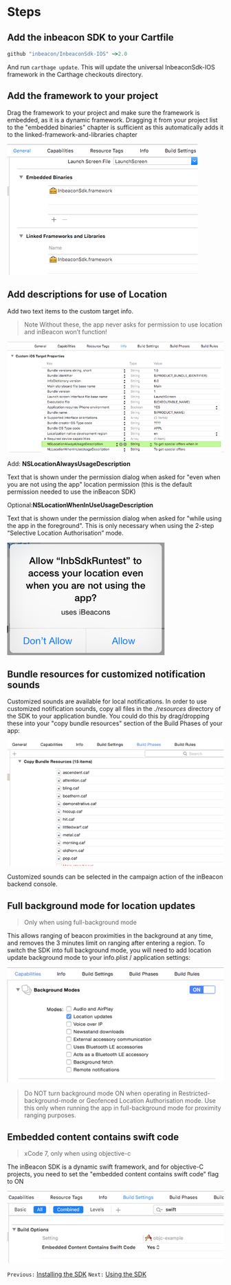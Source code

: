 # Steps 

## Add the inbeacon SDK to your Cartfile 
```ruby
github "inbeacon/InbeaconSdk-IOS" ~>2.0
```
And run `carthage update`. This will update the universal InbeaconSdk-IOS framework in the Carthage checkouts directory.

## Add the framework to your project
Drag the framework to your project and make sure the framework is embedded, as it is a dynamic framework. Dragging it from your project list to the "embedded binaries" chapter is sufficient as this automatically adds it to the linked-framework-and-libraries chapter

  ![image alt text](image_9.png)

## Add descriptions for use of Location

  Add two text items to the custom target info.
  >Note
  >Without these, the app never asks for permission to use location and inBeacon won’t function!

  ![image alt text](image_10.png)

  Add: **NSLocationAlwaysUsageDescription**   

  Text that is shown under the permission dialog when asked for "even when you are not using the app" location permission (this is the default permission needed to use the inBeacon SDK)

  Optional:**NSLocationWhenInUseUsageDescription**  

  Text that is shown under the permission dialog when asked for "while using the app in the foreground". This is only necessary when using the 2-step “Selective Location Authorisation” mode.

  ![image alt text](image_11.png)

## Bundle resources for customized notification sounds
Customized sounds are available for local notifications. In order to use customized notification sounds, copy all files in the *./resources* directory of the SDK to your application bundle. You could do this by drag/dropping these into your "copy bundle resources" section of the Build Phases of your app:

  ![image alt text](image_12.png)

Customized sounds can be selected in the campaign action of the inBeacon backend console.

## Full background mode for location updates 
> Only when using full-background mode

This allows ranging of beacon proximities in the background at any time, and removes the 3 minutes limit on ranging after entering a region. To switch the SDK into full background mode, you will need to add location update background mode to your info.plist / application settings:

![image alt text](image_13.png)

>Do NOT turn background mode ON when operating in Restricted-background-mode or Geofenced Location Authorisation mode.  Use this only when running the app in full-background mode for proximity ranging purposes.


## Embedded content contains swift code
>xCode 7, only when using objective-c

The inBeacon SDK is a dynamic swift framework, and for objective-C projects, you need to set the "embedded content contains swift code" flag to ON

![image alt text](image_14.png)

`Previous:` [Installing the SDK](installing-the-sdk.md)   `Next:` [Using the SDK](using-the-sdk.md)

